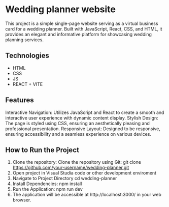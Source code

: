 # Wedding planner website
This project is a simple single-page website serving as a virtual business card for a wedding planner. Built with JavaScript, React, CSS, and HTML, it provides an elegant and informative platform for showcasing wedding planning services.


## Technologies
* HTML 
* CSS 
* JS
* REACT + VITE
  
## Features
Interactive Navigation: Utilizes JavaScript and React to create a smooth and interactive user experience with dynamic content display.
Stylish Design: The page is styled using CSS, ensuring an aesthetically pleasing and professional presentation.
Responsive Layout: Designed to be responsive, ensuring accessibility and a seamless experience on various devices.

## How to Run the Project
1. Clone the repository:
  Clone the repository using Git:
  git clone https://github.com/your-username/wedding-planner.git
2. Open project in Visual Studia code or other development enviroment
3. Navigate to Project Directory
   cd wedding-planner
4. Install Dependencies:
   npm install
6. Run the Application:
   npm run dev
7. The application will be accessible at http://localhost:3000/ in your web browser.

